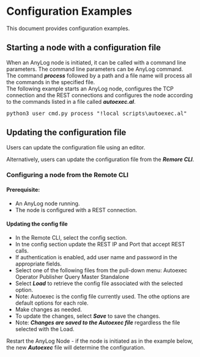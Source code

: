 # Configuration Examples

This document provides configuration examples.

## Starting a node with a configuration file

When an AnyLog node is initiated, it can be called with a command line parameters. The command line parameters can be AnyLog command.  
The command ***process*** followed by a path and a file name will process all the commands in the specified file.  
The following example starts an AnyLog node, configures the TCP connection and the REST connections and configures the node
according to the commands listed in a file called ***autoexec.al***.

<pre>
python3 user_cmd.py process "!local_scripts\autoexec.al"
</pre>

## Updating the configuration file

Users can update the configuration file using an editor.

Alternatively, users can update the configuration file from the ***Remore CLI***.

### Configuring a node from the Remote CLI

#### Prerequisite: 
* An AnyLog node running.
* The node is configured with a REST connection.

#### Updating the config file
* In the Remote CLI, select the config section.  
* In tne config section update the REST IP and Port that accept REST calls.
* If authentication is enabled, add user name and password in the appropriate fields.
* Select one of the following files from the pull-down menu:
  Autoexec
  Operator
  Publisher
  Query
  Master
  Standalone
* Select ***Load*** to retrieve the config file associated with the selected option.
* Note: Autoexec is the config file currently used. The othe options are default options for each role.
* Make changes as needed.
* To update the changes, select ***Save*** to save the changes.
* Note: ***Changes are saved to the Autoexec file*** regardless the file selected with the Load.

Restart the AnyLog Node - if the node is initiated as in the example below, the new ***Autoexec*** file will determine the configuration.

  




